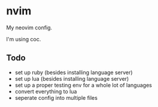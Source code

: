 # nvim

My neovim config.

I'm using coc.

## Todo

- set up ruby (besides installing language server)
- set up lua (besides installing language server)
- set up a proper testing env for a whole lot of languages
- convert everything to lua
- seperate config into multiple files
